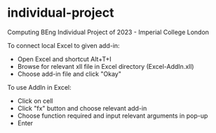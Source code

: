 # individual-project
Computing BEng Individual Project of 2023 - Imperial College London

To connect local Excel to given add-in:
- Open Excel and shortcut Alt+T+I
- Browse for relevant xll file in Excel directory (Excel-AddIn.xll)
- Choose add-in file and click "Okay"

To use AddIn in Excel:
- Click on cell
- Click "fx" button and choose relevant add-in
- Choose function required and input relevant arguments in pop-up
- Enter
